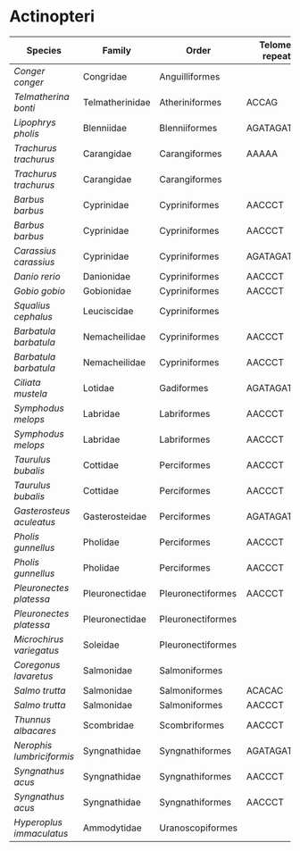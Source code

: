 # Actinopteri

| Species | Family | Order | Telomeric repeat 1 | Telomeric repeat 2 | Data type |
| -- | --- | --- | --- | --- | --- |
| *Conger conger* | Congridae | Anguilliformes |  |  | pacbio |
| *Telmatherina bonti* | Telmatherinidae | Atheriniformes | ACCAG | AACCCT | pacbio |
| *Lipophrys pholis* | Blenniidae | Blenniiformes | AGATAGAT | AACCCT | pacbio |
| *Trachurus trachurus* | Carangidae | Carangiformes | AAAAA | AACCCT | assembly |
| *Trachurus trachurus* | Carangidae | Carangiformes |  |  | pacbio |
| *Barbus barbus* | Cyprinidae | Cypriniformes | AACCCT | AACCCTAACCCT | assembly |
| *Barbus barbus* | Cyprinidae | Cypriniformes | AACCCT | ACACAC | pacbio |
| *Carassius carassius* | Cyprinidae | Cypriniformes | AGATAGAT | AACCCT | pacbio |
| *Danio rerio* | Danionidae | Cypriniformes | AACCCT | AGATAGAT | pacbio |
| *Gobio gobio* | Gobionidae | Cypriniformes | AACCCT | AGATAGAT | pacbio |
| *Squalius cephalus* | Leuciscidae | Cypriniformes |  |  | pacbio |
| *Barbatula barbatula* | Nemacheilidae | Cypriniformes | AACCCT | AACCCTAACCCT | assembly |
| *Barbatula barbatula* | Nemacheilidae | Cypriniformes | AACCCT | AACCCTAACCCT | pacbio |
| *Ciliata mustela* | Lotidae | Gadiformes | AGATAGATAGAT | AACCCT | pacbio |
| *Symphodus melops* | Labridae | Labriformes | AACCCT | AACCCTAACCCT | assembly |
| *Symphodus melops* | Labridae | Labriformes | AACCCT | AACCCTAACCCT | pacbio |
| *Taurulus bubalis* | Cottidae | Perciformes | AACCCT | AACCCTAACCCT | assembly |
| *Taurulus bubalis* | Cottidae | Perciformes | AACCCT | ACACAC | pacbio |
| *Gasterosteus aculeatus* | Gasterosteidae | Perciformes | AGATAGAT | AACCCT | pacbio |
| *Pholis gunnellus* | Pholidae | Perciformes | AACCCT | AACCCTAACCCT | assembly |
| *Pholis gunnellus* | Pholidae | Perciformes | AACCCT | AACCCTAACCCT | pacbio |
| *Pleuronectes platessa* | Pleuronectidae | Pleuronectiformes | AACCCT | AACCCTAACCCT | assembly |
| *Pleuronectes platessa* | Pleuronectidae | Pleuronectiformes |  |  | pacbio |
| *Microchirus variegatus* | Soleidae | Pleuronectiformes |  |  | pacbio |
| *Coregonus lavaretus* | Salmonidae | Salmoniformes |  |  | pacbio |
| *Salmo trutta* | Salmonidae | Salmoniformes | ACACAC | AACCCT | assembly |
| *Salmo trutta* | Salmonidae | Salmoniformes | AACCCT | AACCCTAACCCT | pacbio |
| *Thunnus albacares* | Scombridae | Scombriformes | AACCCT | ACACAC | pacbio |
| *Nerophis lumbriciformis* | Syngnathidae | Syngnathiformes | AGATAGAT | AACCCT | pacbio |
| *Syngnathus acus* | Syngnathidae | Syngnathiformes | AACCCT | AACCCTAACCCT | assembly |
| *Syngnathus acus* | Syngnathidae | Syngnathiformes | AACCCT | AACCCTAACCCT | pacbio |
| *Hyperoplus immaculatus* | Ammodytidae | Uranoscopiformes |  |  | pacbio |
